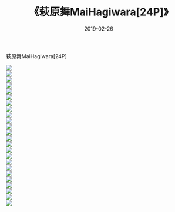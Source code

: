 ﻿---
layout: post
title:  《萩原舞MaiHagiwara[24P]》
date:   2019-02-26
img: http://img.660000.xyz/Sharelink/唯美/2019/萩原舞MaiHagiwara[24P]/000.jpg
categories: [美女, 清纯, 唯美]
---

萩原舞MaiHagiwara[24P]

  ![](http://img.660000.xyz/Sharelink/唯美/2019/萩原舞MaiHagiwara[24P]/001.jpg) <br> ![](http://img.660000.xyz/Sharelink/唯美/2019/萩原舞MaiHagiwara[24P]/002.jpg) <br> ![](http://img.660000.xyz/Sharelink/唯美/2019/萩原舞MaiHagiwara[24P]/003.jpg) <br> ![](http://img.660000.xyz/Sharelink/唯美/2019/萩原舞MaiHagiwara[24P]/004.jpg) <br> ![](http://img.660000.xyz/Sharelink/唯美/2019/萩原舞MaiHagiwara[24P]/005.jpg) <br> ![](http://img.660000.xyz/Sharelink/唯美/2019/萩原舞MaiHagiwara[24P]/006.jpg) <br> ![](http://img.660000.xyz/Sharelink/唯美/2019/萩原舞MaiHagiwara[24P]/007.jpg) <br> ![](http://img.660000.xyz/Sharelink/唯美/2019/萩原舞MaiHagiwara[24P]/008.jpg) <br> ![](http://img.660000.xyz/Sharelink/唯美/2019/萩原舞MaiHagiwara[24P]/009.jpg) <br> ![](http://img.660000.xyz/Sharelink/唯美/2019/萩原舞MaiHagiwara[24P]/010.jpg) <br> ![](http://img.660000.xyz/Sharelink/唯美/2019/萩原舞MaiHagiwara[24P]/011.jpg) <br> ![](http://img.660000.xyz/Sharelink/唯美/2019/萩原舞MaiHagiwara[24P]/012.jpg) <br> ![](http://img.660000.xyz/Sharelink/唯美/2019/萩原舞MaiHagiwara[24P]/013.jpg) <br> ![](http://img.660000.xyz/Sharelink/唯美/2019/萩原舞MaiHagiwara[24P]/014.jpg) <br> ![](http://img.660000.xyz/Sharelink/唯美/2019/萩原舞MaiHagiwara[24P]/015.jpg) <br> ![](http://img.660000.xyz/Sharelink/唯美/2019/萩原舞MaiHagiwara[24P]/016.jpg) <br> ![](http://img.660000.xyz/Sharelink/唯美/2019/萩原舞MaiHagiwara[24P]/017.jpg) <br> ![](http://img.660000.xyz/Sharelink/唯美/2019/萩原舞MaiHagiwara[24P]/018.jpg) <br> ![](http://img.660000.xyz/Sharelink/唯美/2019/萩原舞MaiHagiwara[24P]/019.jpg) <br> ![](http://img.660000.xyz/Sharelink/唯美/2019/萩原舞MaiHagiwara[24P]/020.jpg) <br> ![](http://img.660000.xyz/Sharelink/唯美/2019/萩原舞MaiHagiwara[24P]/021.jpg) <br> ![](http://img.660000.xyz/Sharelink/唯美/2019/萩原舞MaiHagiwara[24P]/022.jpg) <br> ![](http://img.660000.xyz/Sharelink/唯美/2019/萩原舞MaiHagiwara[24P]/023.jpg) <br> ![](http://img.660000.xyz/Sharelink/唯美/2019/萩原舞MaiHagiwara[24P]/024.jpg) <br>